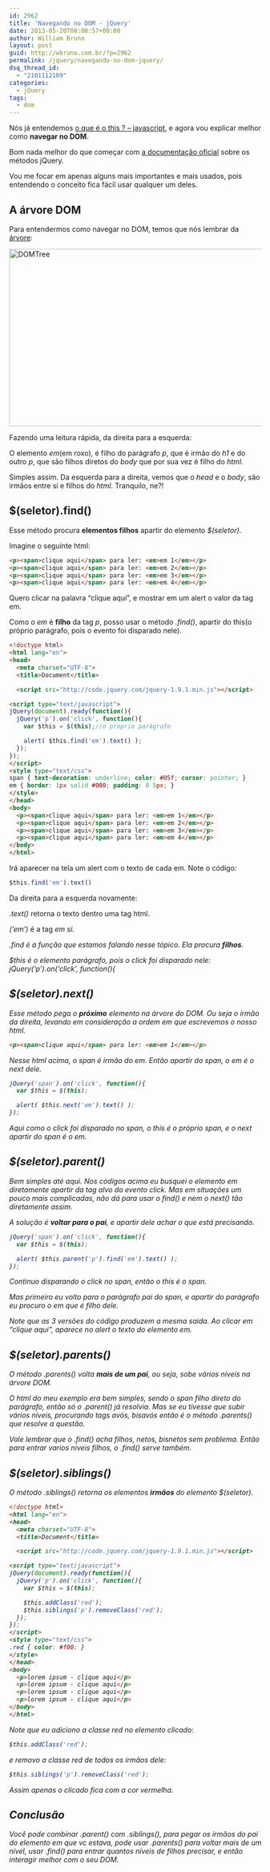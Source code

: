 ```yaml
---
id: 2962
title: 'Navegando no DOM - jQuery'
date: 2013-05-20T08:00:57+00:00
author: William Bruno
layout: post
guid: http://wbruno.com.br/?p=2962
permalink: /jquery/navegando-no-dom-jquery/
dsq_thread_id:
  - "2101112109"
categories:
  - jQuery
tags:
  - dom
---
```

Nós já entendemos [o que é o this ? – javascript](http://wbruno.com.br/javascript-puro/afinal-e-javascript/), e agora vou explicar melhor como **navegar no DOM**.

Bom nada melhor do que começar com <a href="http://api.jquery.com/category/traversing/tree-traversal/" rel="nofollow">a documentação oficial</a> sobre os métodos jQuery.

<!--more-->

Vou me focar em apenas alguns mais importantes e mais usados, pois entendendo o conceito fica fácil usar qualquer um deles.

## A árvore DOM

Para entendermos como navegar no DOM, temos que nós lembrar da <a href="http://tableless.com.br/tenha-o-dom/" rel="nofollow">árvore</a>:

[<img src="/wp-content/uploads/2013/05/DOMTree.gif" alt="DOMTree" width="800" height="354" class="aligncenter size-full wp-image-2974" />](/wp-content/uploads/2013/05/DOMTree.gif)

Fazendo uma leitura rápida, da direita para a esquerda:

O elemento <var>em</var>(em roxo), é filho do parágrafo <var>p</var>, que é irmão do <var>h1</var> e do outro <var>p</var>, que são filhos diretos do <var>body</var> que por sua vez é filho do <var>html</var>.

Simples assim. Da esquerda para a direita, vemos que o <var>head</var> e o <var>body</var>, são irmãos entre si e filhos do <var>html</var>. Tranquilo, ne?!

## $(seletor).find()

Esse método procura **elementos filhos** apartir do elemento <var>$(seletor)</var>.

Imagine o seguinte html:

``` html
<p><span>clique aqui</span> para ler: <em>em 1</em></p>
<p><span>clique aqui</span> para ler: <em>em 2</em></p>
<p><span>clique aqui</span> para ler: <em>em 3</em></p>
<p><span>clique aqui</span> para ler: <em>em 4</em></p>
```

Quero clicar na palavra &#8220;clique aqui&#8221;, e mostrar em um alert o valor da tag em.

Como o <var>em</var> é **filho** da tag <var>p</var>, posso usar o método <var>.find()</var>, apartir do this(o próprio parágrafo, pois o evento foi disparado nele).

``` html
<!doctype html>
<html lang="en">
<head>
  <meta charset="UTF-8">
  <title>Document</title>

  <script src="http://code.jquery.com/jquery-1.9.1.min.js"></script>

<script type="text/javascript">
jQuery(document).ready(function(){
  jQuery('p').on('click', function(){
    var $this = $(this);//o proprio parágrafo

    alert( $this.find('em').text() );
  });
});
</script>
<style type="text/css">
span { text-decoration: underline; color: #05f; cursor: pointer; }
em { border: 1px solid #000; padding: 0 5px; }
</style>
</head>
<body>
  <p><span>clique aqui</span> para ler: <em>em 1</em></p>
  <p><span>clique aqui</span> para ler: <em>em 2</em></p>
  <p><span>clique aqui</span> para ler: <em>em 3</em></p>
  <p><span>clique aqui</span> para ler: <em>em 4</em></p>
</body>
</html>
```

Irá aparecer na tela um alert com o texto de cada em. Note o código:

``` js
$this.find('em').text()
```

Da direita para a esquerda novamente:

<var>.text()</var> retorna o texto dentro uma tag html.

<var>(&#8216;em&#8217;)</var> é a tag <em> em si.

<var>.find</var> é a função que estamos falando nesse tópico. Ela procura **filhos**.

<var>$this</var> é o elemento parágrafo, pois o click foi disparado nele: <var>jQuery(&#8216;p&#8217;).on(&#8216;click&#8217;, function(){</var>

## $(seletor).next()

Esse método pega o **próximo** elemento na árvore do DOM. Ou seja o irmão da direita, levando em consideração a ordem em que escrevemos o nosso html.

``` html
<p><span>clique aqui</span> para ler: <em>em 1</em></p>
```
Nesse html acima, o <var>span</var> é irmão do <var>em</var>. Então apartir do span, o em é o _next_ dele.

``` js
jQuery('span').on('click', function(){
  var $this = $(this);

  alert( $this.next('em').text() );
});
```

Aqui como o click foi disparado no span, o this é o próprio span, e o next apartir do span é o em.

## $(seletor).parent()

Bem simples até aqui. Nos códigos acima eu busquei o elemento em diretamente apartir da tag alvo do evento click. Mas em situações um pouco mais complicadas, não dá para usar o find() e nem o next() tão diretamente assim.

A solução é **voltar para o pai**, e apartir dele achar o que está precisando.

``` js
jQuery('span').on('click', function(){
  var $this = $(this);

  alert( $this.parent('p').find('em').text() );
});
```

Continuo disparando o click no span, então o this é o span.

Mas primeiro eu volto para o parágrafo pai do span, e apartir do parágrafo eu procuro o em que é filho dele.

Note que as 3 versões do código produzem a mesma saida. Ao clicar em &#8220;clique aqui&#8221;, aparece no alert o texto do elemento em.

## $(seletor).parents()

O método <var>.parents()</var> volta **mais de um pai**, ou seja, sobe vários níveis na árvore DOM.

O html do meu exemplo era bem simples, sendo o span filho direto do parágrafo, então só o .parent() já resolvia. Mas se eu tivesse que subir vários níveis, procurando tags avós, bisavós então é o método .parents() que resolve a questão.

Vale lembrar que o .find() acha filhos, netos, bisnetos sem problema. Então para entrar varios niveis filhos, o .find() serve também.

## $(seletor).siblings()

O método .siblings() retorna os elementos **irmãos** do elemento $(seletor).

``` html
<!doctype html>
<html lang="en">
<head>
  <meta charset="UTF-8">
  <title>Document</title>

  <script src="http://code.jquery.com/jquery-1.9.1.min.js"></script>

<script type="text/javascript">
jQuery(document).ready(function(){
  jQuery('p').on('click', function(){
    var $this = $(this);

    $this.addClass('red');
    $this.siblings('p').removeClass('red');
  });
});
</script>
<style type="text/css">
.red { color: #f00; }
</style>
</head>
<body>
  <p>lorem ipsum - clique aqui</p>
  <p>lorem ipsum - clique aqui</p>
  <p>lorem ipsum - clique aqui</p>
  <p>lorem ipsum - clique aqui</p>
</body>
</html>
```

Note que eu adiciono a classe red no elemento clicado:

``` js
$this.addClass('red');
```

e removo a classe red de todos os irmãos dele:

``` js
$this.siblings('p').removeClass('red');
```

Assim apenas o clicado fica com a cor vermelha.

## Conclusão

Você pode combinar .parent() com .siblings(), para pegar os irmãos do pai do elemento em que vc estava, pode usar .parents() para voltar mais de um nível, usar .find() para entrar quantos níveis de filhos precisar, e então interagir melhor com o seu DOM.
